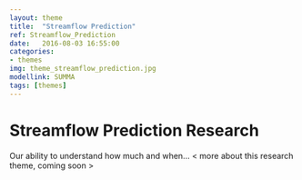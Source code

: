 ```yaml
---
layout: theme
title:  "Streamflow Prediction"
ref: Streamflow_Prediction
date:   2016-08-03 16:55:00
categories:
- themes
img: theme_streamflow_prediction.jpg
modellink: SUMMA
tags: [themes]
---
```


# Streamflow Prediction Research

Our ability to understand how much and when... < more about this research theme, coming soon >
